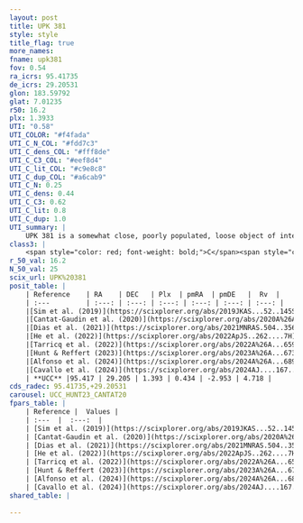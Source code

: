 ```yaml
---
layout: post
title: UPK 381
style: style
title_flag: true
more_names: 
fname: upk381
fov: 0.54
ra_icrs: 95.41735
de_icrs: 29.20531
glon: 183.59792
glat: 7.01235
r50: 16.2
plx: 1.3933
UTI: "0.58"
UTI_COLOR: "#f4fada"
UTI_C_N_COL: "#fdd7c3"
UTI_C_dens_COL: "#fff8de"
UTI_C_C3_COL: "#eef8d4"
UTI_C_lit_COL: "#c9e8c8"
UTI_C_dup_COL: "#a6cab9"
UTI_C_N: 0.25
UTI_C_dens: 0.44
UTI_C_C3: 0.62
UTI_C_lit: 0.8
UTI_C_dup: 1.0
UTI_summary: |
    UPK 381 is a somewhat close, poorly populated, loose object of intermediate C3 quality. It is well-studied in the literature.
class3: |
    <span style="color: red; font-weight: bold;">C</span><span style="color: green; font-weight: bold;">A</span>
r_50_val: 16.2
N_50_val: 25
scix_url: UPK%20381
posit_table: |
    | Reference    | RA    | DEC   | Plx  | pmRA  | pmDE   |  Rv  |
    | :---         | :---: | :---: | :---: | :---: | :---: | :---: |
    |[Sim et al. (2019)](https://scixplorer.org/abs/2019JKAS...52..145S) | 95.506 | 29.163 | -- | 0.48 | -2.96 | -- |
    |[Cantat-Gaudin et al. (2020)](https://scixplorer.org/abs/2020A%26A...640A...1C) | 95.506 | 29.107 | 1.378 | 0.437 | -2.987 | -- |
    |[Dias et al. (2021)](https://scixplorer.org/abs/2021MNRAS.504..356D) | 95.448 | 29.18 | 1.346 | 0.437 | -2.997 | 5.646 |
    |[He et al. (2022)](https://scixplorer.org/abs/2022ApJS..262....7H) | 95.248 | 29.528 | 1.4 | 0.423 | -2.969 | -- |
    |[Tarricq et al. (2022)](https://scixplorer.org/abs/2022A%26A...659A..59T) | 95.781 | 29.271 | 1.385 | 0.445 | -2.958 | -- |
    |[Hunt & Reffert (2023)](https://scixplorer.org/abs/2023A%26A...673A.114H) | 95.27 | 29.517 | 1.382 | 0.384 | -2.936 | 2.477 |
    |[Alfonso et al. (2024)](https://scixplorer.org/abs/2024A%26A...689A..18A) | 95.351 | 29.18 | 1.346 | 0.434 | -2.947 | -- |
    |[Cavallo et al. (2024)](https://scixplorer.org/abs/2024AJ....167...12C) | 95.173 | 29.539 | 1.386 | -- | -- | -- |
    | **UCC** |95.417 | 29.205 | 1.393 | 0.434 | -2.953 | 4.718 | 
cds_radec: 95.41735,+29.20531
carousel: UCC_HUNT23_CANTAT20
fpars_table: |
    | Reference |  Values |
    | :---  |  :---:  |
    | [Sim et al. (2019)](https://scixplorer.org/abs/2019JKAS...52..145S) | `d_pc=708, log(age)=8.0` |
    | [Cantat-Gaudin et al. (2020)](https://scixplorer.org/abs/2020A%26A...640A...1C) | `AVNN=0.23, DMNN=9.26, AgeNN=8.46` |
    | [Dias et al. (2021)](https://scixplorer.org/abs/2021MNRAS.504..356D) | `Av=0.386, Dist=703, logage=8.563, [Fe/H]=0.1` |
    | [He et al. (2022)](https://scixplorer.org/abs/2022ApJS..262....7H) | `A0=0.7, logAge=8.3` |
    | [Tarricq et al. (2022)](https://scixplorer.org/abs/2022A%26A...659A..59T) | `Dist=699, logAgeNN=8.47` |
    | [Hunt & Reffert (2023)](https://scixplorer.org/abs/2023A%26A...673A.114H) | `AV50=0.302, diffAV50=1.236, MOD50=9.15, logAge50=8.304` |
    | [Alfonso et al. (2024)](https://scixplorer.org/abs/2024A%26A...689A..18A) | `AV=0.23005, MOD=9.25993, logAge=8.57948, Z=0.10005` |
    | [Cavallo et al. (2024)](https://scixplorer.org/abs/2024AJ....167...12C) | `AV50=0.62, dMod50=9.23, logAge50=8.37, [Fe/H]50=0.08` |
shared_table: |
    
---
```


